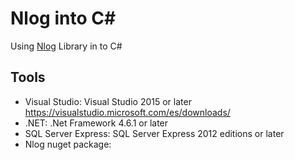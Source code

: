 # Nlog into C#
Using [Nlog](https://nlog-project.org/) Library in to C#


## Tools

- Visual Studio: Visual Studio 2015 or later https://visualstudio.microsoft.com/es/downloads/
- .NET: .Net Framework 4.6.1 or later
- SQL Server Express: SQL Server Express 2012 editions or later
- Nlog nuget package:  
